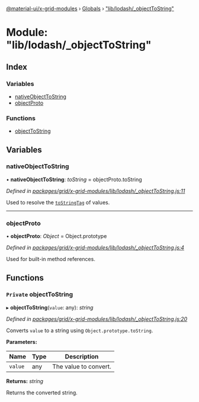 [@material-ui/x-grid-modules](../README.md) › [Globals](../globals.md) › ["lib/lodash/_objectToString"](_lib_lodash__objecttostring_.md)

# Module: "lib/lodash/_objectToString"

## Index

### Variables

* [nativeObjectToString](_lib_lodash__objecttostring_.md#nativeobjecttostring)
* [objectProto](_lib_lodash__objecttostring_.md#objectproto)

### Functions

* [objectToString](_lib_lodash__objecttostring_.md#private-objecttostring)

## Variables

###  nativeObjectToString

• **nativeObjectToString**: *toString* = objectProto.toString

*Defined in [packages/grid/x-grid-modules/lib/lodash/_objectToString.js:11](https://github.com/mui-org/material-ui-x/blob/02342a6/packages/grid/x-grid-modules/lib/lodash/_objectToString.js#L11)*

Used to resolve the
[`toStringTag`](http://ecma-international.org/ecma-262/7.0/#sec-object.prototype.tostring)
of values.

___

###  objectProto

• **objectProto**: *Object* = Object.prototype

*Defined in [packages/grid/x-grid-modules/lib/lodash/_objectToString.js:4](https://github.com/mui-org/material-ui-x/blob/02342a6/packages/grid/x-grid-modules/lib/lodash/_objectToString.js#L4)*

Used for built-in method references.

## Functions

### `Private` objectToString

▸ **objectToString**(`value`: any): *string*

*Defined in [packages/grid/x-grid-modules/lib/lodash/_objectToString.js:20](https://github.com/mui-org/material-ui-x/blob/02342a6/packages/grid/x-grid-modules/lib/lodash/_objectToString.js#L20)*

Converts `value` to a string using `Object.prototype.toString`.

**Parameters:**

Name | Type | Description |
------ | ------ | ------ |
`value` | any | The value to convert. |

**Returns:** *string*

Returns the converted string.
